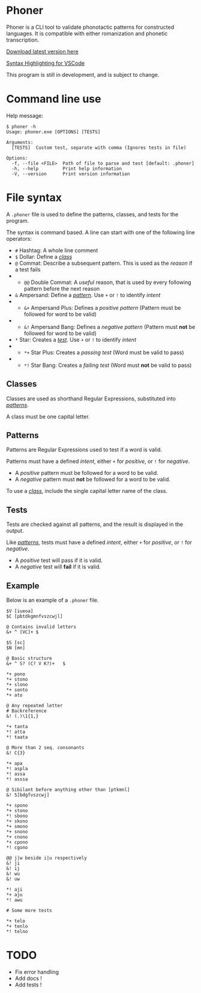 # Phoner

Phoner is a CLI tool to validate phonotactic patterns for constructed languages.
It is compatible with either romanization and phonetic transcription.

[Download latest version here](https://github.com/darccyy/phoner/releases/latest)

[Syntax Highlighting for VSCode](https://github.com/darccyy/phoner-syntax)

This program is still in development, and is subject to change.

# Command line use

Help message:

```
$ phoner -h
Usage: phoner.exe [OPTIONS] [TESTS]

Arguments:
  [TESTS]  Custom test, separate with comma (Ignores tests in file)

Options:
  -f, --file <FILE>  Path of file to parse and test [default: .phoner]
  -h, --help         Print help information
  -V, --version      Print version information
```

# File syntax

A `.phoner` file is used to define the patterns, classes, and tests for the program.

The syntax is command based.
A line can start with one of the following line operators:

- `#` Hashtag: A whole line comment
- `$` Dollar: Define a [_class_](#classes)
- `@` Commat: Describe a subsequent pattern. This is used as the _reason_ if a test fails
- - `@@` Double Commat: A _useful_ reason, that is used by every following pattern before the next reason
- `&` Ampersand: Define a [_pattern_](#patterns). Use `+` or `!` to identify _intent_
- - `&+` Ampersand Plus: Defines a _positive pattern_ (Pattern must be followed for word to be valid)
- - `&!` Ampersand Bang: Defines a _negative pattern_ (Pattern must **not** be followed for word to be valid)
- `*` Star: Creates a [_test_](#tests). Use `+` or `!` to identify _intent_
- - `*+` Star Plus: Creates a _passing test_ (Word must be valid to pass)
- - `*!` Star Bang: Creates a _failing test_ (Word must **not** be valid to pass)

## Classes

Classes are used as shorthand Regular Expressions, substituted into [_patterns_](#patterns).

A class must be one capital letter.

## Patterns

Patterns are Regular Expressions used to test if a word is valid.

Patterns must have a defined _intent_, either `+` for _positive_, or `!` for _negative_.

- A _positive_ pattern must be followed for a word to be valid.
- A _negative_ pattern must **not** be followed for a word to be valid.

To use a [_class_](#classes), include the single capital letter name of the class.

## Tests

Tests are checked against all patterns, and the result is displayed in the output.

Like [_patterns_](#patterns), tests must have a defined _intent_, either `+` for _positive_, or `!` for _negative_.

- A _positive_ test will pass if it is valid.
- A _negative_ test will **fail** if it is valid.

## Example

Below is an example of a `.phoner` file.

```phoner
$V [iueoa]
$C [pbtdkgmnfvszcwjl]

@ Contains invalid letters
&+ ^ [VC]+ $

$S [sc]
$N [mn]

@ Basic structure
&+ ^ S? (C? V K?)+   $

*+ pono
*+ stono
*+ slono
*+ sonto
*+ ato

@ Any repeated letter
# Backreference
&! (.)\1{1,}

*+ tanta
*! atta
*! taata

@ More than 2 seq. consonants
&! C{3}

*+ apa
*! aspla
*! assa
*! asssa

@ Sibilant before anything other than [ptkmnl]
&! S[bdgfvszcwj]

*+ spono
*+ stono
*! sbono
*+ skono
*+ smono
*+ snono
*+ cnono
*+ cpono
*! cgono

@@ j|w beside i|u respectively
&! ji
&! ij
&! wu
&! uw

*! aji
*+ aju
*! awu

# Some more tests

*+ telo
*+ tenlo
*! telno
```

# TODO

- Fix error handling
- Add docs !
- Add tests !
